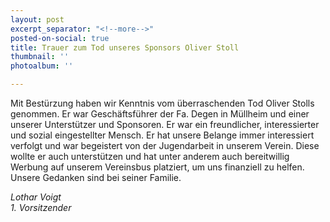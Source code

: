 ```yaml
---
layout: post
excerpt_separator: "<!--more-->"
posted-on-social: true
title: Trauer zum Tod unseres Sponsors Oliver Stoll
thumbnail: ''
photoalbum: ''

---
```

Mit Bestürzung haben wir Kenntnis vom überraschenden Tod Oliver Stolls genommen. Er war Geschäftsführer der Fa. Degen in Müllheim und einer unserer Unterstützer und Sponsoren. Er war ein freundlicher, interessierter und sozial eingestellter Mensch. Er hat unsere Belange immer interessiert verfolgt und war begeistert von der Jugendarbeit in unserem Verein. Diese wollte er auch unterstützen und hat unter anderem auch bereitwillig Werbung auf unserem Vereinsbus platziert, um uns finanziell zu helfen. Unsere Gedanken sind bei seiner Familie. 

_Lothar Voigt  
1\. Vorsitzender_